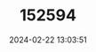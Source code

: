 ---
title: "152594"
category: "Cereus hildmannianus"
draft: false
date: 2024-02-22 13:03:51
languages:
  English: ["Hedge Cactus"]
---